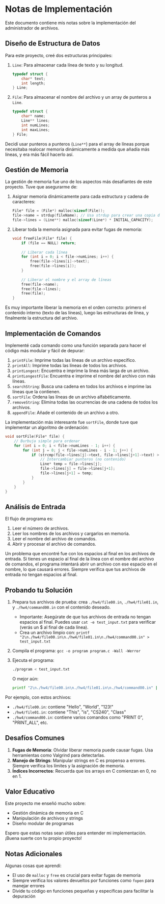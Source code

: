 # Notas de Implementación

Este documento contiene mis notas sobre la implementación del administrador de archivos.

## Diseño de Estructura de Datos

Para este proyecto, creé dos estructuras principales:

1. `Line`: Para almacenar cada línea de texto y su longitud.
   ```c
   typedef struct {
       char* text;
       int length;
   } Line;
   ```

2. `File`: Para almacenar el nombre del archivo y un array de punteros a `Line`.
   ```c
   typedef struct {
       char* name;
       Line** lines;
       int numLines;
       int maxLines;
   } File;
   ```

Decidí usar punteros a punteros (`Line**`) para el array de líneas porque necesitaba realocar memoria dinámicamente a medida que añadía más líneas, y era más fácil hacerlo así.

## Gestión de Memoria

La gestión de memoria fue uno de los aspectos más desafiantes de este proyecto. Tuve que asegurarme de:

1. Asignar memoria dinámicamente para cada estructura y cadena de caracteres:
   ```c
   File* file = (File*) malloc(sizeof(File));
   file->name = strdup(fileName); // Usa strdup para crear una copia de la cadena
   file->lines = (Line**) malloc(sizeof(Line*) * INITIAL_CAPACITY);
   ```

2. Liberar toda la memoria asignada para evitar fugas de memoria:
   ```c
   void freeFile(File* file) {
       if (file == NULL) return;
       
       // Liberar cada línea
       for (int i = 0; i < file->numLines; i++) {
           free(file->lines[i]->text);
           free(file->lines[i]);
       }
       
       // Liberar el nombre y el array de líneas
       free(file->name);
       free(file->lines);
       free(file);
   }
   ```

Es muy importante liberar la memoria en el orden correcto: primero el contenido interno (texto de las líneas), luego las estructuras de línea, y finalmente la estructura del archivo.

## Implementación de Comandos

Implementé cada comando como una función separada para hacer el código más modular y fácil de depurar:

1. `printFile`: Imprime todas las líneas de un archivo específico.
2. `printAll`: Imprime todas las líneas de todos los archivos.
3. `printLongest`: Encuentra e imprime la línea más larga de un archivo.
4. `printLongestFile`: Encuentra e imprime el nombre del archivo con más líneas.
5. `searchString`: Busca una cadena en todos los archivos e imprime las líneas que la contienen.
6. `sortFile`: Ordena las líneas de un archivo alfabéticamente.
7. `removeString`: Elimina todas las ocurrencias de una cadena de todos los archivos.
8. `appendFile`: Añade el contenido de un archivo a otro.

La implementación más interesante fue `sortFile`, donde tuve que implementar un algoritmo de ordenación:

```c
void sortFile(File* file) {
    // Burbuja simple para ordenar
    for (int i = 0; i < file->numLines - 1; i++) {
        for (int j = 0; j < file->numLines - i - 1; j++) {
            if (strcmp(file->lines[j]->text, file->lines[j+1]->text) > 0) {
                // Intercambiar punteros (no contenido)
                Line* temp = file->lines[j];
                file->lines[j] = file->lines[j+1];
                file->lines[j+1] = temp;
            }
        }
    }
}
```

## Análisis de Entrada

El flujo de programa es:

1. Leer el número de archivos.
2. Leer los nombres de los archivos y cargarlos en memoria.
3. Leer el nombre del archivo de comandos.
4. Abrir y procesar el archivo de comandos.

Un problema que encontré fue con los espacios al final en los archivos de entrada. Si tienes un espacio al final de la línea con el nombre del archivo de comandos, el programa intentará abrir un archivo con ese espacio en el nombre, lo que causará errores. Siempre verifica que tus archivos de entrada no tengan espacios al final.

## Probando tu Solución

1. Prepara tus archivos de prueba: crea `./hw4/file00.in`, `./hw4/file01.in`, y `./hw4/command00.in` con el contenido deseado.
   - Importante: Asegúrate de que tus archivos de entrada no tengan espacios al final. Puedes usar `cat -e test_input.txt` para verificar (verás un $ al final de cada línea).
   - Crea un archivo limpio con: `printf "2\n./hw4/file00.in\n./hw4/file01.in\n./hw4/command00.in" > test_input.txt`

2. Compila el programa: `gcc -o program program.c -Wall -Werror`

3. Ejecuta el programa:
   ```bash
   ./program < test_input.txt
   ```
   O mejor aún:
   ```bash
   printf "2\n./hw4/file00.in\n./hw4/file01.in\n./hw4/command00.in" | ./program
   ```

Por ejemplo, con estos archivos:
- `./hw4/file00.in`: contiene "Hello", "World", "123!"
- `./hw4/file01.in`: contiene "This", "is", "CS240", "Class"
- `./hw4/command00.in`: contiene varios comandos como "PRINT 0", "PRINT_ALL", etc.

## Desafíos Comunes

1. **Fugas de Memoria**: Olvidar liberar memoria puede causar fugas. Usa herramientas como Valgrind para detectarlas.
2. **Manejo de Strings**: Manipular strings en C es propenso a errores. Siempre verifica los límites y la asignación de memoria.
3. **Índices Incorrectos**: Recuerda que los arrays en C comienzan en 0, no en 1.

## Valor Educativo

Este proyecto me enseñó mucho sobre:
- Gestión dinámica de memoria en C
- Manipulación de archivos y strings
- Diseño modular de programas

Espero que estas notas sean útiles para entender mi implementación. ¡Buena suerte con tu propio proyecto!

## Notas Adicionales

Algunas cosas que aprendí:
- El uso de `malloc` y `free` es crucial para evitar fugas de memoria
- Siempre verifica los valores devueltos por funciones como `fopen` para manejar errores
- Divide tu código en funciones pequeñas y específicas para facilitar la depuración
